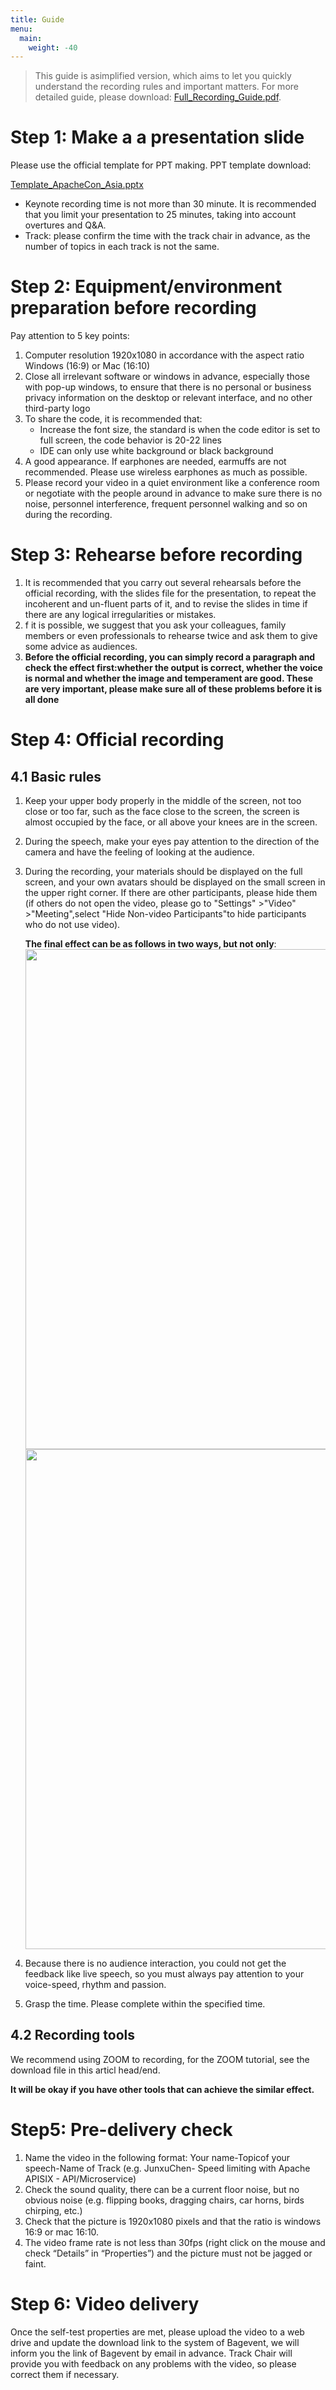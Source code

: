 ```yaml
---
title: Guide
menu:
  main:
    weight: -40
---
```



>This guide is asimplified version,  which aims to let you quickly understand the recording rules and important matters. 
> For more detailed guide, please download: [Full_Recording_Guide.pdf](https://apachecon.com/acasia2022/video_guide_en_full.pdf).


# Step 1: Make a a presentation slide

Please use the official template for PPT making.
PPT template download:

[Template_ApacheCon_Asia.pptx](https://apachecon.com/acasia2022/Template_ApacheCon_Asia.pptx)
* Keynote recording time is not more than 30 minute. It is recommended that you limit your presentation to 25 minutes, taking into account overtures and Q&A.
* Track: please confirm the time with the track chair in advance, as the number of topics in each track is not the same.

# Step 2: Equipment/environment preparation before recording
Pay attention to 5 key points:
1. Computer resolution 1920x1080 in accordance with the aspect ratio Windows (16:9) or Mac (16:10)
2. Close all irrelevant software or windows in advance, especially those with pop-up windows, to ensure that there is no personal or business privacy information on the desktop or relevant interface, and no other third-party logo
3. To share the code, it is recommended that:
    * Increase the font size, the standard is when the code editor is set to full screen, the code behavior is 20-22 lines
    * IDE can only use white background or black background
4. A good appearance. If earphones are needed, earmuffs are not recommended. Please use wireless earphones as much as possible.
5. Please record your video in a quiet environment like a conference room or negotiate with the people around in advance to make sure there is no noise, personnel interference, frequent personnel walking and so on during the recording.

# Step 3: Rehearse before recording
1. It is recommended that you carry out several rehearsals before the official recording, with the slides file for the presentation, to repeat the incoherent and un-fluent parts of it, and to revise the slides in time if there are any logical irregularities or mistakes.
2. f it is possible, we suggest that you ask your colleagues, family members or even professionals to rehearse twice and ask them to give some advice as audiences.
3. **Before the official recording, you can simply record a paragraph and check the effect first:whether the output is correct, whether the voice is normal and whether the image and temperament are good. These are very important, please make sure all of  these problems before it is all done**

# Step 4:  Official recording
## 4.1 Basic rules
1. Keep your upper body properly in the middle of the screen, not too close or too far, such as the face close to the screen, the screen is almost occupied by the face, or all above your knees are in the screen.
2. During the speech, make your eyes pay attention to the direction of the camera and have the feeling of looking at the audience.
3. During the recording, your materials should be displayed on the full screen, and your own avatars should be displayed on the small screen in the upper right corner. If there are other participants, please hide them (if others do not open the video, please go to "Settings" >"Video" >"Meeting",select "Hide Non-video Participants"to hide participants who do not use video).

    **The final effect can be as follows in two ways, but not only**:
    <img src="images/alc_1.jpg" width="800"/>
        <img src="images/alc_2.jpg" width="800"/>
4. Because there is no audience interaction, you could not  get the feedback like live speech, so you must always pay attention to your voice-speed, rhythm and passion.
5. Grasp the time. Please complete within the specified time.

## 4.2 Recording tools
We recommend using ZOOM to recording, for the ZOOM tutorial, see the download file in this articl head/end.

**It will be okay if you have other tools that can achieve the similar effect.**

# Step5: Pre-delivery check
1. Name the video in the following format: Your name-Topicof your speech-Name of Track (e.g. JunxuChen- Speed limiting with Apache APISIX - API/Microservice)
2. Check the sound quality, there can be a current floor noise, but no obvious noise (e.g. flipping books, dragging chairs, car horns, birds chirping, etc.)
3. Check that the picture is 1920x1080 pixels and that the ratio is windows 16:9 or mac 16:10.
4. The video frame rate is not less than 30fps (right click on the mouse and check “Details” in “Properties”) and the picture must not be jagged or faint.

# Step 6: Video delivery
Once the self-test properties are met, please upload the video to a web drive and update the download link to the system of Bagevent, we will inform you the link of Bagevent by email in advance.
Track Chair will provide you with feedback on any problems with the video, so please correct them if necessary.
